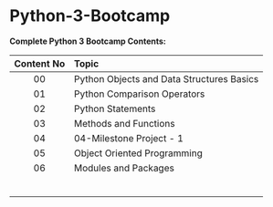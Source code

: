 # Python-3-Bootcamp
**Complete Python 3 Bootcamp Contents:**

| **Content No**     | **Topic**           |
| :-------------:   |:-------------|
| 00                | Python Objects and Data Structures Basics         |
| 01                | Python Comparison Operators                       |
| 02                | Python Statements                                 |
| 03                | Methods and Functions                             |
| 04                | 04-Milestone Project - 1                          |
| 05                | Object Oriented Programming                       |
| 06                | Modules and Packages                              |
|                   |                                                   |
|                   |                                                   |
|                   |                                                   |
|                   |                                                   |
|                   |                                                   |
|                   |                                                   |
